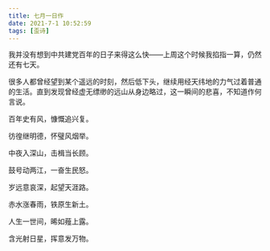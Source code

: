 ```yaml
---
title: 七月一日作
date: 2021-7-1 10:52:59
tags: [歪诗]
---
```


我并没有想到中共建党百年的日子来得这么快——上周这个时候我掐指一算，仍然还有七天。

很多人都曾经望到某个遥远的时刻，然后低下头，继续用经天纬地的力气过着普通的生活。直到发现曾经虚无缥缈的远山从身边略过，这一瞬间的悲喜，不知道作何言说。

<!--more-->

百年史有风，慷慨追兴复。 

彷徨继明德，怀璧风烟举。 

中夜入深山，击楫当长顾。 

鼓号动两江，一奋生民怒。

岁远意哀深，起望天涯路。 

赤水涨春雨，铁原生新土。 

人生一世间，晞如薤上露。 

含光射日星，挥意发万物。